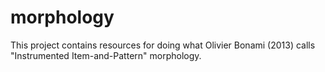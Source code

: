 morphology
==========

This project contains resources for doing what Olivier Bonami (2013) calls "Instrumented Item-and-Pattern" morphology.
